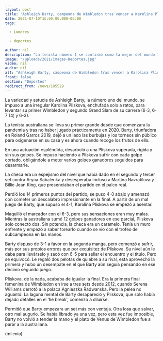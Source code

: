 ```yaml
---
layout: post
title: "Ashleigh Barty, campeona de Wimbledon tras vencer a Karolina Pliskova"
date: 2021-07-10T16:00:00.000-06:00
tags:
  
  - Londres
  
  - deportes
  
author: nil
description: "La tenista número 1 se confirmó como la mejor del mundo tras ganar el Grand Slam celebrado en Londres, donde venció por tres sets a la checa Pliskova. "
image: "/uploads/2021/images-Deportes.jpg"
video: nil
audio: nil
alt: "Ashleigh Barty, campeona de Wimbledon tras vencer a Karolina Pliskova"
front: false
section: "Deportes"
redirect_from: /news/185529
---
```


La variedad y astucia de Ashleigh Barty, la número uno del mundo, se impuso a una irregular Karolina Pliskova, enchufada solo a ratos, para levantar su primer Wimbledon y segundo Grand Slam de su carrera (6-3, 6-7 (4) y 6-3).

La tenista australiana se lleva su primer grande desde que comenzara la pandemia y tras no haber jugado prácticamente en 2020. Barty, triunfadora en Roland Garros 2019, dejó a un lado las burbujas y los torneos sin público para oxigenarse en su casa y es ahora cuando recoge los frutos de ello. 

En una actuación espléndida, desarboló a una Pliskova superada, rígida y sin sus golpes. Se impuso haciendo a Pliskova sufrir con cada golpe cortado, obligándole a meter varios golpes ganadores seguidos para desarmarle.

La checa era un espejismo del nivel que había dado en el segundo y tercer set contra Aryna Sabalenka y desesperaba incluso a Martina Navratilova y Billie Jean King, que presenciaban el partido en el palco real. 

Perdió los 14 primeros puntos del partido, se puso 4-0 abajo y amenazó con cometer un descalabro impresionante en la final. A partir de un mal juego de Barty, que supuso el 4-1, Karolina Pliskova se empezó a asentar. 

Maquilló el marcador con el 6-3, pero sus sensaciones eran muy malas. Mientras la australiana sumó 12 golpes ganadores en ese parcial, Pliskova solo conectó dos. Sin potencia, la checa era un caramelo. Tenía un muro enfrente y empezó a saber torearlo cuando se vio con el trofeo de subcampeona en las manos. 

Barty dispuso de 3-1 a favor en la segunda manga, pero comenzó a sufrir, más por sus propios errores que por exquisitez de Pliskova. Su nivel aún le daba para llevárselo y sacó con 6-5 para sellar el encuentro y el título. Pero se equivocó. Le regaló dos pelotas de quiebre a su rival, esta aprovechó la primera y hubo un desempate en el que Barty aún seguía pensando en ese décimo segundo juego.

Pliskova, de la nada, acababa de igualar la final. Era la primera final femenina de Wimbledon en irse a tres sets desde 2012, cuando Serena Williams derrotó a la polaca Agnieszka Radwanska. Pero la pelea no aguantó. La laguna mental de Barty desapareció y Pliskova, que solo había dejado detalles en el 'tie break', comenzó a diluirse.

Permitió que Barty empezara un set más con ventaja. Otra losa que salvar, otro mal augurio. Se había librado ya una vez, pero esta vez fue imposible, Barty no volvió a tender la mano y el plato de Venus de Wimbledon fue a parar a la australiana. 

(milenio)
